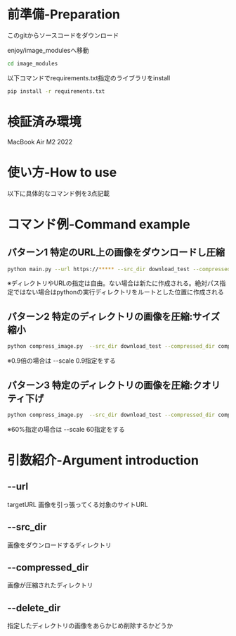 # 前準備-Preparation
このgitからソースコードをダウンロード

enjoy/image_modulesへ移動
```bash
cd image_modules
```

以下コマンドでrequirements.txt指定のライブラリをinstall
```bash
pip install -r requirements.txt
```

# 検証済み環境
MacBook Air M2 2022

# 使い方-How to use
以下に具体的なコマンド例を3点記載


# コマンド例-Command example
## パターン1 特定のURL上の画像をダウンロードし圧縮
```bash
python main.py --url https://***** --src_dir download_test --compressed_dir compress_test
```
※ディレクトリやURLの指定は自由。ない場合は新たに作成される。絶対パス指定ではない場合はpythonの実行ディレクトリをルートとした位置に作成される


## パターン2 特定のディレクトリの画像を圧縮:サイズ縮小
```bash
python compress_image.py  --src_dir download_test --compressed_dir compresse_test --resize True --scale 0.7
```
※0.9倍の場合は --scale 0.9指定をする

## パターン3 特定のディレクトリの画像を圧縮:クオリティ下げ
```bash
python compress_image.py  --src_dir download_test --compressed_dir compress_test --requality True --quality 80
```
※60%指定の場合は --scale 60指定をする

# 引数紹介-Argument introduction
## --url 
targetURL
画像を引っ張ってくる対象のサイトURL

## --src_dir 
画像をダウンロードするディレクトリ

## --compressed_dir
画像が圧縮されたディレクトリ

## --delete_dir
指定したディレクトリの画像をあらかじめ削除するかどうか